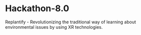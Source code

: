 # Hackathon-8.0
Replantify - Revolutionizing the traditional way of learning about environmental issues by using XR technologies. 
